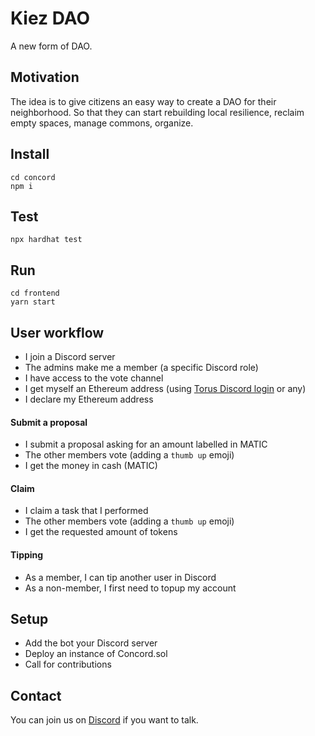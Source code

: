 # Kiez DAO

A new form of DAO.

## Motivation

The idea is to give citizens an easy way to create a DAO for their neighborhood. So that they can start rebuilding local resilience, reclaim empty spaces, manage commons, organize. 

## Install

```
cd concord
npm i
```

## Test

```
npx hardhat test
```

## Run

```
cd frontend
yarn start
```

## User workflow

- I join a Discord server
- The admins make me a member (a specific Discord role)
- I have access to the vote channel
- I get myself an Ethereum address (using [Torus Discord login](https://app.tor.us/) or any)
- I declare my Ethereum address

#### Submit a proposal

- I submit a proposal asking for an amount labelled in MATIC
- The other members vote (adding a `thumb up` emoji)
- I get the money in cash (MATIC)

#### Claim 

- I claim a task that I performed
- The other members vote (adding a `thumb up` emoji)
- I get the requested amount of tokens

#### Tipping 

- As a member, I can tip another user in Discord
- As a non-member, I first need to topup my account

## Setup

- Add the bot your Discord server
- Deploy an instance of Concord.sol
- Call for contributions

## Contact

You can join us on [Discord](https://discord.gg/uSxzJp3J76) if you want to talk.



